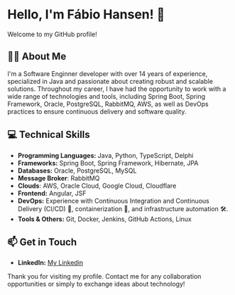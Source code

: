 # Hello, I'm Fábio Hansen! 👋

Welcome to my GitHub profile!

## 🙋‍♂️ About Me
I'm a Software Enginner developer with over 14 years of experience, specialized in Java and passionate about creating robust and scalable solutions. Throughout my career, I have had the opportunity to work with a wide range of technologies and tools, including Spring Boot, Spring Framework, Oracle, PostgreSQL, RabbitMQ, AWS, as well as DevOps practices to ensure continuous delivery and software quality.

## 💻 Technical Skills
- **Programming Languages:** Java, Python, TypeScript, Delphi
- **Frameworks:** Spring Boot, Spring Framework, Hibernate, JPA
- **Databases:** Oracle, PostgreSQL, MySQL
- **Message Broker**: RabbitMQ
- **Clouds**: AWS, Oracle Cloud, Google Cloud, Cloudflare
- **Frontend:** Angular, JSF
- **DevOps:** Experience with Continuous Integration and Continuous Delivery (CI/CD) 🔄, containerization 🐳, and infrastructure automation 🛠️.
- **Tools & Others:** Git, Docker, Jenkins, GitHub Actions, Linux

## 📫 Get in Touch
- **LinkedIn:** [My Linkedin](https://www.linkedin.com/in/fchansen/)

Thank you for visiting my profile. 
Contact me for any collaboration opportunities or simply to exchange ideas about technology!

